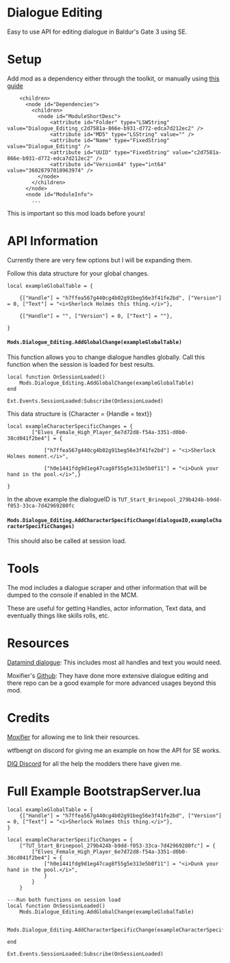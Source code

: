 # Dialogue Editing
Easy to use API for editing dialogue in Baldur's Gate 3 using SE. 

# Setup
Add mod as a dependency either through the toolkit, or manually using [this guide](https://wiki.bg3.community/Tutorials/General/Basic/adding-mod-dependencies) 
```...
    <children>
      <node id="Dependencies">
        <children>
          <node id="ModuleShortDesc">
              <attribute id="Folder" type="LSWString" value="Dialogue_Editing_c2d7581a-866e-b931-d772-edca7d212ec2" />
              <attribute id="MD5" type="LSString" value="" />
              <attribute id="Name" type="FixedString" value="Dialogue_Editing" />
              <attribute id="UUID" type="FixedString" value="c2d7581a-866e-b931-d772-edca7d212ec2" />
              <attribute id="Version64" type="int64" value="36028797018963974" />
          </node>
        </children>
      </node>
      <node id="ModuleInfo">
        ...
```
This is important so this mod loads before yours!

# API Information
Currently there are very few options but I will be expanding them. 

Follow this data structure for your global changes.
```
local exampleGlobalTable = {

    {["Handle"] = "h7ffea567g440cg4b02g91beg56e3f41fe2bd", ["Version"] = 0, ["Text"] = "<i>Sherlock Holmes this thing.</i>"},

    {["Handle"] = "", ["Version"] = 0, ["Text"] = ""},

}
```

#### `Mods.Dialogue_Editing.AddGlobalChange(exampleGlobalTable)`

This function allows you to change dialogue handles globally. Call this function when the session is loaded for best results. 

```
local function OnSessionLoaded()
	Mods.Dialogue_Editing.AddGlobalChange(exampleGlobalTable)
end

Ext.Events.SessionLoaded:Subscribe(OnSessionLoaded)
```

This data structure is {Character = {Handle = text}}
```
local exampleCharacterSpecificChanges = {
        ["Elves_Female_High_Player_6e7d72d8-f54a-3351-d0b0-38cd041f2be4"] = {

            ["h7ffea567g440cg4b02g91beg56e3f41fe2bd"] = "<i>Sherlock Holmes moment.</i>",

            ["h0e1441fdg9d1eg47cag8f55g5e313e5b0f11"] = "<i>Dunk your hand in the pool.</i>",}

}
```
In the above example the dialogueID is `TUT_Start_Brinepool_279b424b-b9dd-f053-33ca-7d42969280fc`
#### `Mods.Dialogue_Editing.AddCharacterSpecificChange(dialogueID,exampleCharacterSpecificChanges)`

This should also be called at session load. 

# Tools
The mod includes a dialogue scraper and other information that will be dumped to the console if enabled in the MCM. 

These are useful for getting Handles, actor information, Text data, and eventually things like skills rolls, etc. 

# Resources
[Datamind dialogue](https://www.tumblr.com/roksik-dnd/727481314781102080/bg3-datamined-dialogue-google-drive): This includes most all handles and text you would need. 

Moxifier's [Github](https://github.com/Moxifer/bg3-dialog-timeline-edits/tree/main): They have done more extensive dialogue editing and there repo can be a good example for more advanced usages beyond this mod. 

# Credits
[Moxifier](https://next.nexusmods.com/profile/moxifer3/mods?gameId=3474) for allowing me to link their resources.

wtfbengt on discord for giving me an example on how the API for SE works. 

[DIQ Discord](https://discord.gg/baldursgoonsacks) for all the help the modders there have given me. 

# Full Example BootstrapServer.lua
```
local exampleGlobalTable = {
    {["Handle"] = "h7ffea567g440cg4b02g91beg56e3f41fe2bd", ["Version"] = 0, ["Text"] = "<i>Sherlock Holmes this thing.</i>"}, 
}

local exampleCharacterSpecificChanges = {
    ["TUT_Start_Brinepool_279b424b-b9dd-f053-33ca-7d42969280fc"] = {
        ["Elves_Female_High_Player_6e7d72d8-f54a-3351-d0b0-38cd041f2be4"] = {
            ["h0e1441fdg9d1eg47cag8f55g5e313e5b0f11"] = "<i>Dunk your hand in the pool.</i>",
            }
        }
    }

---Run both functions on session load
local function OnSessionLoaded()
    Mods.Dialogue_Editing.AddGlobalChange(exampleGlobalTable)

    Mods.Dialogue_Editing.AddCharacterSpecificChange(exampleCharacterSpecificChanges)
	
end

Ext.Events.SessionLoaded:Subscribe(OnSessionLoaded)
```
